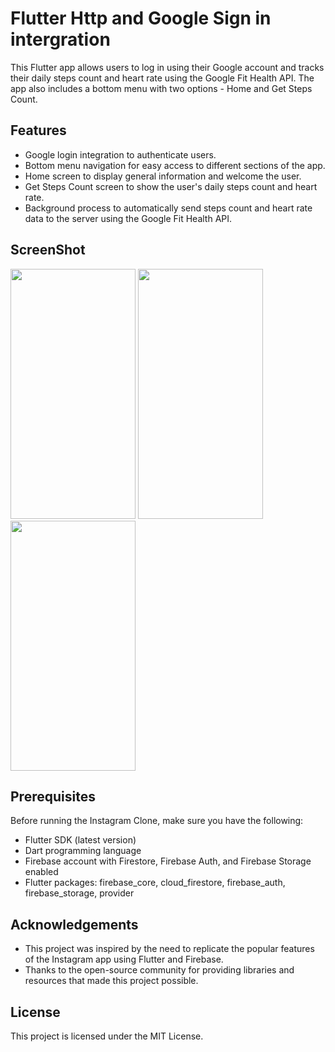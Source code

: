 
# Flutter Http and Google Sign in intergration

This Flutter app allows users to log in using their Google account and tracks their daily steps count and heart rate using the Google Fit Health API. The app also includes a bottom menu with two options - Home and Get Steps Count.


## Features

- Google login integration to authenticate users.
- Bottom menu navigation for easy access to different sections of the app.
- Home screen to display general information and welcome the user.
- Get Steps Count screen to show the user's daily steps count and heart rate.
- Background process to automatically send steps count and heart rate data to the server using the Google Fit Health API.

## ScreenShot

<img src="https://github.com/Pankaj0405/Flutter_http/assets/91046820/8908a0ac-49b3-4976-a394-413bcb08d1eb" height="400" width="200">
<img src="https://github.com/Pankaj0405/Flutter_http/assets/91046820/5bcfcda1-137f-4b3c-b733-7f757bc3cb84" height="400" width="200">
<img src="https://github.com/Pankaj0405/Flutter_http/assets/91046820/2dd0e29f-0477-46af-acc0-8b0bba8b76d8" height="400" width="200">

## Prerequisites

Before running the Instagram Clone, make sure you have the following:

- Flutter SDK (latest version)
- Dart programming language
- Firebase account with Firestore, Firebase Auth, and Firebase Storage enabled
- Flutter packages: firebase_core, cloud_firestore, firebase_auth, firebase_storage, provider
## Acknowledgements

- This project was inspired by the need to replicate the popular features of the Instagram app using Flutter and Firebase.
- Thanks to the open-source community for providing libraries and resources that made this project possible.

## License

This project is licensed under the MIT License.

